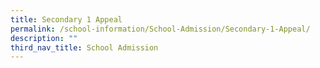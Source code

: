 ```yaml
---
title: Secondary 1 Appeal
permalink: /school-information/School-Admission/Secondary-1-Appeal/
description: ""
third_nav_title: School Admission
---
```

